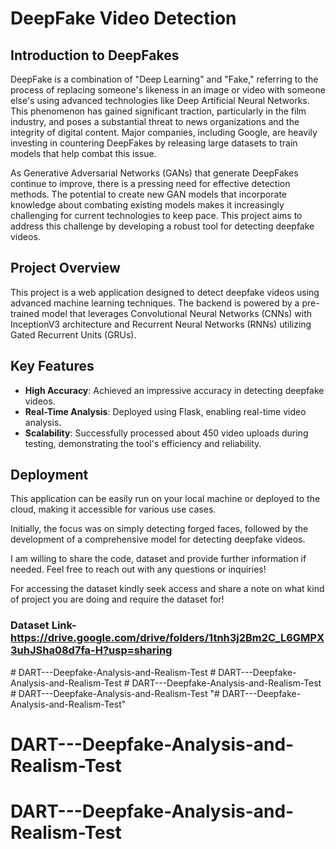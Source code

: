 
# DeepFake Video Detection

## Introduction to DeepFakes

DeepFake is a combination of "Deep Learning" and "Fake," referring to the process of replacing someone's likeness in an image or video with someone else's using advanced technologies like Deep Artificial Neural Networks. This phenomenon has gained significant traction, particularly in the film industry, and poses a substantial threat to news organizations and the integrity of digital content. Major companies, including Google, are heavily investing in countering DeepFakes by releasing large datasets to train models that help combat this issue.

As Generative Adversarial Networks (GANs) that generate DeepFakes continue to improve, there is a pressing need for effective detection methods. The potential to create new GAN models that incorporate knowledge about combating existing models makes it increasingly challenging for current technologies to keep pace. This project aims to address this challenge by developing a robust tool for detecting deepfake videos.

## Project Overview

This project is a web application designed to detect deepfake videos using advanced machine learning techniques. The backend is powered by a pre-trained model that leverages Convolutional Neural Networks (CNNs) with InceptionV3 architecture and Recurrent Neural Networks (RNNs) utilizing Gated Recurrent Units (GRUs).

## Key Features
- **High Accuracy**: Achieved an impressive accuracy in detecting deepfake videos.
- **Real-Time Analysis**: Deployed using Flask, enabling real-time video analysis.
- **Scalability**: Successfully processed about 450 video uploads during testing, demonstrating the tool's efficiency and reliability.

## Deployment
This application can be easily run on your local machine or deployed to the cloud, making it accessible for various use cases.

Initially, the focus was on simply detecting forged faces, followed by the development of a comprehensive model for detecting deepfake videos.

I am willing to share the code, dataset and provide further information if needed. Feel free to reach out with any questions or inquiries!

For accessing the dataset kindly seek access and share a note on what kind of project you are doing and require the dataset for!

### Dataset Link- https://drive.google.com/drive/folders/1tnh3j2Bm2C_L6GMPX3uhJSha08d7fa-H?usp=sharing

#   D A R T - - - D e e p f a k e - A n a l y s i s - a n d - R e a l i s m - T e s t  
 #   D A R T - - - D e e p f a k e - A n a l y s i s - a n d - R e a l i s m - T e s t  
 #   D A R T - - - D e e p f a k e - A n a l y s i s - a n d - R e a l i s m - T e s t  
 # DART---Deepfake-Analysis-and-Realism-Test
"# DART---Deepfake-Analysis-and-Realism-Test" 
# DART---Deepfake-Analysis-and-Realism-Test
# DART---Deepfake-Analysis-and-Realism-Test
